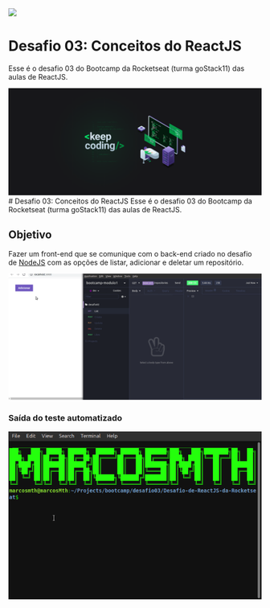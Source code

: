 <img src="background.pgn">
<h1>Desafio 03: Conceitos do ReactJS</h1>
<p>Esse é o desafio 03 do Bootcamp da Rocketseat (turma goStack11) das aulas de ReactJS.</p>
<img src="background.png">
# Desafio 03: Conceitos do ReactJS
Esse é o desafio 03 do Bootcamp da Rocketseat (turma goStack11) das aulas de ReactJS.
<h2>Objetivo</h2>
<p>Fazer um front-end que se comunique com o back-end criado no desafio de <a href="https://github.com/MarcosMthJr/Desafio-02-Conceitos-do-Node.js">NodeJS</a> com as opções de listar, adicionar e deletar um repositório.</p>
<img src="demo.gif">

<h3>Saída do teste automatizado</h3>
<img src="test.gif">
